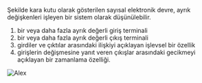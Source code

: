 Şekilde kara kutu olarak gösterilen sayısal elektronik devre, ayrık değişkenleri işleyen bir sistem olarak düşünülebilir.

 1. bir veya daha fazla ayrık değerli giriş terminali
 2. bir veya daha fazla ayrık değerli çıkış terminali
 3. girdiler ve çıktılar arasındaki ilişkiyi açıklayan işlevsel bir özellik
 4. girişlerin değişmesine yanıt veren çıkışlar arasındaki gecikmeyi açıklayan bir zamanlama özelliği.
 
![Alex](https://encrypted-tbn1.gstatic.com/images?q=tbn:ANd9GcQm_5f3CAKzVEgNO6PVvm3zTRI4eLrqh4gw0iRwx496wllsCWRVtw "o bir efsane")

